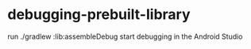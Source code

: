 # debugging-prebuilt-library

run ./gradlew :lib:assembleDebug
start debugging in the Android Studio
